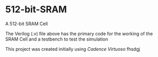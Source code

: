 # 512-bit-SRAM
A 512-bit SRAM Cell

The Verilog (.v) file above has the primary code for the working of the SRAM Cell and a testbench to test the simulation

This project was created initially using *Cadence Virtuoso* fhsdgj

